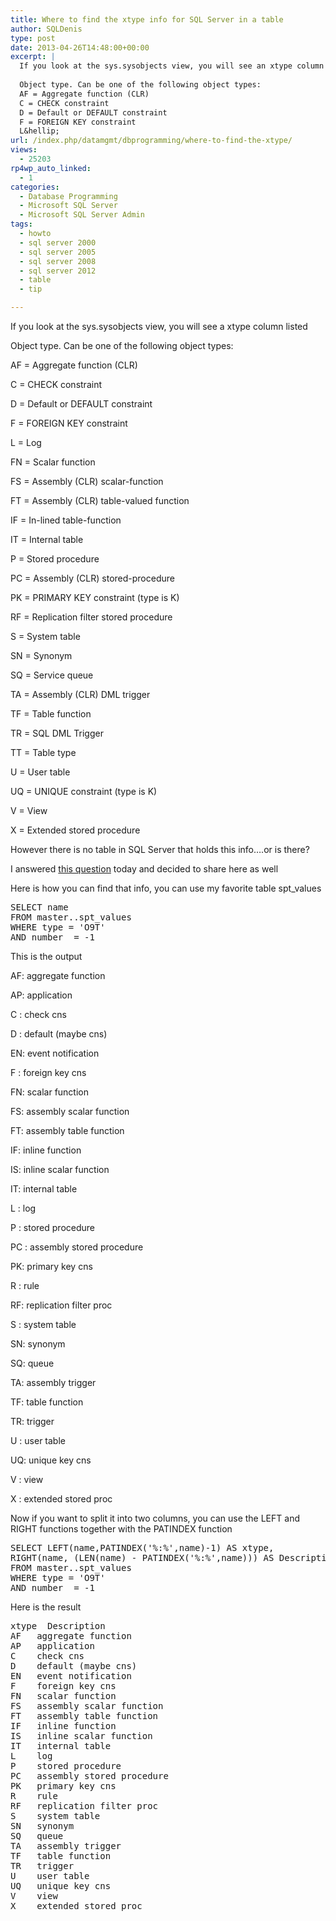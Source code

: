 ```yaml
---
title: Where to find the xtype info for SQL Server in a table
author: SQLDenis
type: post
date: 2013-04-26T14:48:00+00:00
excerpt: |
  If you look at the sys.sysobjects view, you will see an xtype column listed
  
  Object type. Can be one of the following object types:
  AF = Aggregate function (CLR)
  C = CHECK constraint
  D = Default or DEFAULT constraint
  F = FOREIGN KEY constraint
  L&hellip;
url: /index.php/datamgmt/dbprogramming/where-to-find-the-xtype/
views:
  - 25203
rp4wp_auto_linked:
  - 1
categories:
  - Database Programming
  - Microsoft SQL Server
  - Microsoft SQL Server Admin
tags:
  - howto
  - sql server 2000
  - sql server 2005
  - sql server 2008
  - sql server 2012
  - table
  - tip

---
```

If you look at the sys.sysobjects view, you will see a xtype column listed

Object type. Can be one of the following object types:
  
AF = Aggregate function (CLR)
  
C = CHECK constraint
  
D = Default or DEFAULT constraint
  
F = FOREIGN KEY constraint
  
L = Log
  
FN = Scalar function
  
FS = Assembly (CLR) scalar-function
  
FT = Assembly (CLR) table-valued function
  
IF = In-lined table-function
  
IT = Internal table
  
P = Stored procedure
  
PC = Assembly (CLR) stored-procedure
  
PK = PRIMARY KEY constraint (type is K)
  
RF = Replication filter stored procedure
  
S = System table
  
SN = Synonym
  
SQ = Service queue
  
TA = Assembly (CLR) DML trigger
  
TF = Table function
  
TR = SQL DML Trigger
  
TT = Table type
  
U = User table
  
UQ = UNIQUE constraint (type is K)
  
V = View
  
X = Extended stored procedure

However there is no table in SQL Server that holds this info&#8230;.or is there?

I answered [this question][1] today and decided to share here as well

Here is how you can find that info, you can use my favorite table spt_values

<pre>SELECT name
FROM master..spt_values
WHERE type = 'O9T'
AND number  = -1</pre>

This is the output

AF: aggregate function
  
AP: application
  
C : check cns
  
D : default (maybe cns)
  
EN: event notification
  
F : foreign key cns
  
FN: scalar function
  
FS: assembly scalar function
  
FT: assembly table function
  
IF: inline function
  
IS: inline scalar function
  
IT: internal table
  
L : log
  
P : stored procedure
  
PC : assembly stored procedure
  
PK: primary key cns
  
R : rule
  
RF: replication filter proc
  
S : system table
  
SN: synonym
  
SQ: queue
  
TA: assembly trigger
  
TF: table function
  
TR: trigger
  
U : user table
  
UQ: unique key cns
  
V : view
  
X : extended stored proc

Now if you want to split it into two columns, you can use the LEFT and RIGHT functions together with the PATINDEX function

<pre>SELECT LEFT(name,PATINDEX('%:%',name)-1) AS xtype,
RIGHT(name, (LEN(name) - PATINDEX('%:%',name))) AS Description
FROM master..spt_values
WHERE type = 'O9T'
AND number  = -1</pre>

Here is the result

<pre>xtype	Description
AF	 aggregate function
AP	 application
C 	 check cns
D 	 default (maybe cns)
EN	 event notification
F 	 foreign key cns
FN	 scalar function
FS	 assembly scalar function
FT	 assembly table function
IF	 inline function
IS	 inline scalar function
IT	 internal table
L 	 log
P 	 stored procedure
PC 	 assembly stored procedure
PK	 primary key cns
R 	 rule
RF	 replication filter proc
S 	 system table
SN	 synonym
SQ	 queue
TA	 assembly trigger
TF	 table function
TR	 trigger
U 	 user table
UQ	 unique key cns
V 	 view
X 	 extended stored proc</pre>

 [1]: http://stackoverflow.com/questions/16243857/is-there-a-table-that-holds-the-listing-of-xtype-descriptions